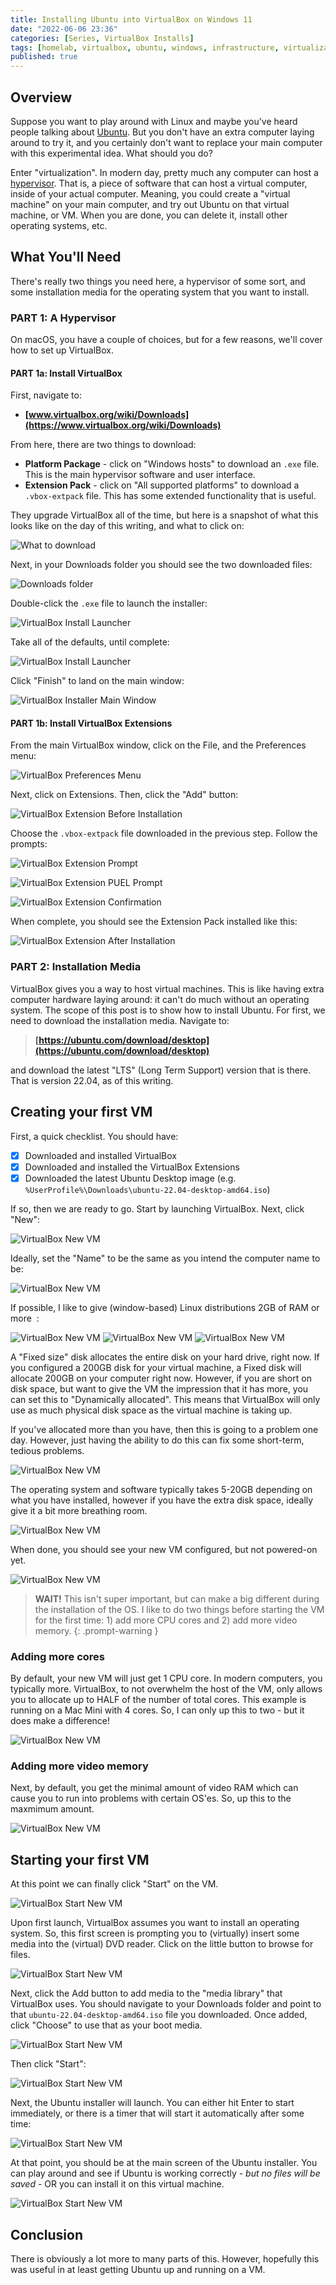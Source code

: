 ```yaml
---
title: Installing Ubuntu into VirtualBox on Windows 11
date: "2022-06-06 23:36"
categories: [Series, VirtualBox Installs]
tags: [homelab, virtualbox, ubuntu, windows, infrastructure, virtualization]
published: true
---
```

## Overview

Suppose you want to play around with Linux and maybe you've heard people talking about [Ubuntu](https://www.ubuntu.com). But you don't have an extra computer laying around to try it, and you certainly don't want to replace your main computer with this experimental idea. What should you do?

Enter "virtualization". In modern day, pretty much any computer can host a [hypervisor](https://www.vmware.com/topics/glossary/content/hypervisor.html). That is, a piece of software that can host a virtual computer, inside of your actual computer. Meaning, you could create a "virtual machine" on your main computer, and try out Ubuntu on that virtual machine, or VM. When you are done, you can delete it, install other operating systems, etc.

## What You'll Need

There's really two things you need here, a hypervisor of some sort, and some installation media for the operating system that you want to install.

### PART 1: A Hypervisor

On macOS, you have a couple of choices, but for a few reasons, we'll cover how to set up VirtualBox.

#### PART 1a: Install VirtualBox

First, navigate to:

- **[www.virtualbox.org/wiki/Downloads](https://www.virtualbox.org/wiki/Downloads)**

From here, there are two things to download:

- **Platform Package** - click on "Windows hosts" to download an `.exe` file. This is the main hypervisor software and user interface.
- **Extension Pack** - click on "All supported platforms" to download a `.vbox-extpack` file. This has some extended functionality that is useful.

They upgrade VirtualBox all of the time, but here is a snapshot of what this looks like on the day of this writing, and what to click on:

![What to download](/assets/img/virtualbox-ubuntu-windows11/virtualbox-what-to-download.png)

Next, in your Downloads folder you should see the two downloaded files:

![Downloads folder](/assets/img/virtualbox-ubuntu-windows11/virtualbox-downloads.png)

Double-click the `.exe` file to launch the installer:

![VirtualBox Install Launcher](/assets/img/virtualbox-ubuntu-windows11/virtualbox-installer.png)

Take all of the defaults, until complete:

![VirtualBox Install Launcher](/assets/img/virtualbox-ubuntu-windows11/virtualbox-installer-done.png)

Click "Finish" to land on the main window:

![VirtualBox Installer Main Window](/assets/img/virtualbox-ubuntu-windows11/virtualbox-main-window.png)


#### PART 1b: Install VirtualBox Extensions

From the main VirtualBox window, click on the File, and the Preferences menu:

![VirtualBox Preferences Menu](/assets/img/virtualbox-ubuntu-windows11/virtualbox-preferences-menu.png)

Next, click on Extensions. Then, click the "Add" button:

![VirtualBox Extension Before Installation](/assets/img/virtualbox-ubuntu-windows11/virtualbox-ext-click-add.png)

Choose the `.vbox-extpack` file downloaded in the previous step. Follow the prompts:

![VirtualBox Extension Prompt](/assets/img/virtualbox-ubuntu-windows11/virtualbox-ext-install-prompt.png)

![VirtualBox Extension PUEL Prompt](/assets/img/virtualbox-ubuntu-windows11/virtualbox-ext-puel-prompt.png)

![VirtualBox Extension Confirmation](/assets/img/virtualbox-ubuntu-windows11/virtualbox-ext-install-confirmed.png)

When complete, you should see the Extension Pack installed like this:

![VirtualBox Extension After Installation](/assets/img/virtualbox-ubuntu-windows11/virtualbox-ext-after.png)

### PART 2: Installation Media

VirtualBox gives you a way to host virtual machines. This is like having extra computer hardware laying around: it can't do much without an operating system. The scope of this post is to show how to install Ubuntu. For first, we need to download the installation media. Navigate to:

> **[https://ubuntu.com/download/desktop](https://ubuntu.com/download/desktop)**

and download the latest "LTS" (Long Term Support) version that is there. That is version 22.04, as of this writing. 

## Creating your first VM

First, a quick checklist. You should have:

- [X] Downloaded and installed VirtualBox
- [X] Downloaded and installed the VirtualBox Extensions
- [X] Downloaded the latest Ubuntu Desktop image (e.g. `%UserProfile%\Downloads\ubuntu-22.04-desktop-amd64.iso`)

If so, then we are ready to go. Start by launching VirtualBox. Next, click "New":

![VirtualBox New VM](/assets/img/virtualbox-ubuntu-windows11/virtualbox-vm-new1.png)

Ideally, set the "Name" to be the same as you intend the computer name to be:

![VirtualBox New VM](/assets/img/virtualbox-ubuntu-windows11/virtualbox-vm-new2.png)

If possible, I like to give (window-based) Linux distributions 2GB of RAM or more  :

![VirtualBox New VM](/assets/img/virtualbox-ubuntu-windows11/virtualbox-vm-new3.png)
![VirtualBox New VM](/assets/img/virtualbox-ubuntu-windows11/virtualbox-vm-new4.png)
![VirtualBox New VM](/assets/img/virtualbox-ubuntu-windows11/virtualbox-vm-new5.png)

A "Fixed size" disk allocates the entire disk on your hard drive, right now. If you configured a 200GB disk for your virtual machine, a Fixed disk will allocate 200GB on your computer right now. However, if you are short on disk space, but want to give the VM the impression that it has more, you can set this to "Dynamically allocated". This means that VirtualBox will only use as much physical disk space as the virtual machine is taking up. 

If you've allocated more than you have, then this is going to a problem one day. However, just having the ability to do this can fix some short-term, tedious problems.

![VirtualBox New VM](/assets/img/virtualbox-ubuntu-windows11/virtualbox-vm-new6.png)

The operating system and software typically takes 5-20GB depending on what you have installed, however if you have the extra disk space, ideally give it a bit more breathing room.

![VirtualBox New VM](/assets/img/virtualbox-ubuntu-windows11/virtualbox-vm-new7.png)

When done, you should see your new VM configured, but not powered-on yet.

![VirtualBox New VM](/assets/img/virtualbox-ubuntu-windows11/virtualbox-vm-new8.png)

> **WAIT!** This isn't super important, but can make a big different during the installation of the OS. I like to do two things before starting the VM for the first time: 1) add more CPU cores and 2) add more video memory.
{: .prompt-warning }

### Adding more cores

By default, your new VM will just get 1 CPU core. In modern computers, you typically more. VirtualBox, to not overwhelm the host of the VM, only allows you to allocate up to HALF of the number of total cores. This example is running on a Mac Mini with 4 cores. So, I can only up this to two - but it does make a difference!

![VirtualBox New VM](/assets/img/virtualbox-ubuntu-windows11/virtualbox-vm-new10.png)

### Adding more video memory

Next, by default, you get the minimal amount of video RAM which can cause you to run into problems with certain OS'es. So, up this to the maxmimum amount.

![VirtualBox New VM](/assets/img/virtualbox-ubuntu-windows11/virtualbox-vm-new11.png)

## Starting your first VM

At this point we can finally click "Start" on the VM.

![VirtualBox Start New VM](/assets/img/virtualbox-ubuntu-windows11/virtualbox-vm-new9.png)

Upon first launch, VirtualBox assumes you want to install an operating system. So, this first screen is prompting you to (virtually) insert some media into the (virtual) DVD reader. Click on the little button to browse for files.

![VirtualBox Start New VM](/assets/img/virtualbox-ubuntu-windows11/virtualbox-vm-start1.png)

Next, click the Add button to add media to the "media library" that VirtualBox uses. You should navigate to your Downloads folder and point to that `ubuntu-22.04-desktop-amd64.iso` file you downloaded. Once added, click "Choose" to use that as your boot media.

![VirtualBox Start New VM](/assets/img/virtualbox-ubuntu-windows11/virtualbox-vm-start3.png)

Then click "Start":

![VirtualBox Start New VM](/assets/img/virtualbox-ubuntu-windows11/virtualbox-vm-start4.png)

Next, the Ubuntu installer will launch. You can either hit <keyb>Enter</keyb> to start immediately, or there is a timer that will start it automatically after some time:

![VirtualBox Start New VM](/assets/img/virtualbox-ubuntu-windows11/virtualbox-vm-start5.png)

At that point, you should be at the main screen of the Ubuntu installer. You can play around and see if Ubuntu is working correctly - *but no files will be saved* - OR you can install it on this virtual machine.

![VirtualBox Start New VM](/assets/img/virtualbox-ubuntu-windows11/virtualbox-vm-start6.png)

## Conclusion

There is obviously a lot more to many parts of this. However, hopefully this was useful in at least getting Ubuntu up and running on a VM.
